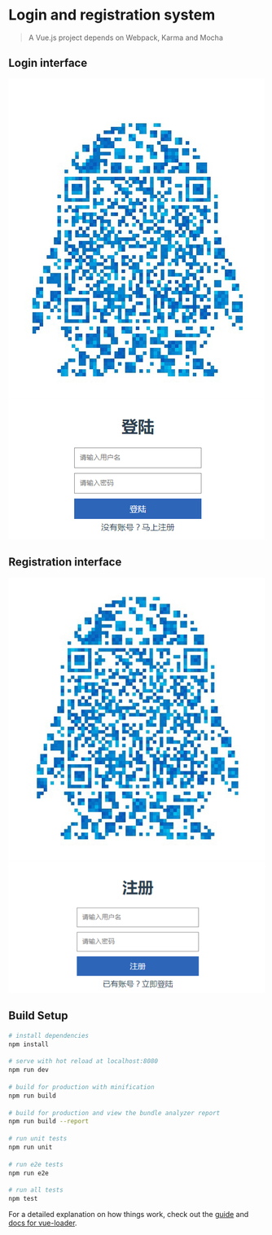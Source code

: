 # Login and registration system

> A Vue.js project depends on Webpack, Karma and Mocha

## Login interface
![](https://github.com/zztttt/SE-Project-Vue-Frame/blob/master/image/1.png)  

## Registration interface
![](https://github.com/zztttt/SE-Project-Vue-Frame/blob/master/image/2.png)  


## Build Setup

``` bash
# install dependencies
npm install

# serve with hot reload at localhost:8080
npm run dev

# build for production with minification
npm run build

# build for production and view the bundle analyzer report
npm run build --report

# run unit tests
npm run unit

# run e2e tests
npm run e2e

# run all tests
npm test
```

For a detailed explanation on how things work, check out the [guide](http://vuejs-templates.github.io/webpack/) and [docs for vue-loader](http://vuejs.github.io/vue-loader).
